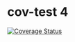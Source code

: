# cov-test 4

[![Coverage Status](https://coveralls.io/repos/github/anton-marchenko/cov-test/badge.svg)](https://coveralls.io/github/anton-marchenko/cov-test)
